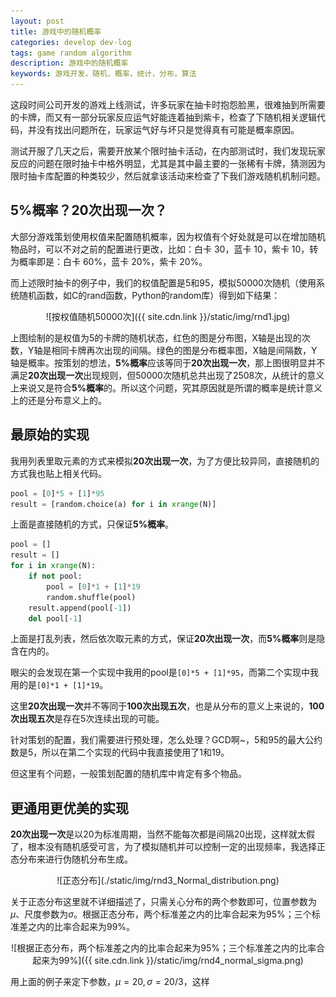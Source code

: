 ```yaml
---
layout: post
title: 游戏中的随机概率
categories: develop dev-log
tags: game random algorithm
description: 游戏中的随机概率
keywords: 游戏开发，随机，概率，统计，分布，算法
---
```


这段时间公司开发的游戏上线测试，许多玩家在抽卡时抱怨脸黑，很难抽到所需要的卡牌，而又有一部分玩家反应运气好能连着抽到紫卡，检查了下随机相关逻辑代码，并没有找出问题所在，玩家运气好与坏只是觉得真有可能是概率原因。

测试开服了几天之后，需要开放某个限时抽卡活动，在内部测试时，我们发现玩家反应的问题在限时抽卡中格外明显，尤其是其中最主要的一张稀有卡牌，猜测因为限时抽卡库配置的种类较少，然后就拿该活动来检查了下我们游戏随机机制问题。

<!--more-->

## 5%概率？20次出现一次？

大部分游戏策划使用权值来配置随机概率，因为权值有个好处就是可以在增加随机物品时，可以不对之前的配置进行更改，比如：白卡 30，蓝卡 10，紫卡 10，转为概率即是：白卡 60%，蓝卡 20%，紫卡 20%。

而上述限时抽卡的例子中，我们的权值配置是5和95，模拟50000次随机（使用系统随机函数，如C的rand函数，Python的random库）得到如下结果：

<p align="center">
![按权值随机50000次]({{ site.cdn.link }}/static/img/rnd1.jpg)
</p>

上图绘制的是权值为5的卡牌的随机状态，红色的图是分布图，X轴是出现的次数，Y轴是相同卡牌再次出现的间隔。绿色的图是分布概率图，X轴是间隔数，Y轴是概率。按策划的想法，**5%概率**应该等同于**20次出现一次**，那上图很明显并不满足**20次出现一次**出现规则，但50000次随机总共出现了2508次，从统计的意义上来说又是符合**5%概率**的。所以这个问题，究其原因就是所谓的概率是统计意义上的还是分布意义上的。

## 最原始的实现

我用列表里取元素的方式来模拟**20次出现一次**，为了方便比较异同，直接随机的方式我也贴上相关代码。

```py
pool = [0]*5 + [1]*95
result = [random.choice(a) for i in xrange(N)]
```
上面是直接随机的方式，只保证**5%概率**。

```py
pool = []
result = []
for i in xrange(N):
	if not pool:
		pool = [0]*1 + [1]*19
		random.shuffle(pool)
	result.append(pool[-1])
	del pool[-1]
```
上面是打乱列表，然后依次取元素的方式，保证**20次出现一次**，而**5%概率**则是隐含在内的。

眼尖的会发现在第一个实现中我用的pool是`[0]*5 + [1]*95`，而第二个实现中我用的是`[0]*1 + [1]*19`。

这里**20次出现一次**并不等同于**100次出现五次**，也是从分布的意义上来说的，**100次出现五次**是存在5次连续出现的可能。

针对策划的配置，我们需要进行预处理，怎么处理？GCD啊~，5和95的最大公约数是5，所以在第二个实现的代码中我直接使用了1和19。

但这里有个问题，一般策划配置的随机库中肯定有多个物品。

## 更通用更优美的实现

**20次出现一次**是以20为标准周期，当然不能每次都是间隔20出现，这样就太假了，根本没有随机感受可言，为了模拟随机并可以控制一定的出现频率，我选择正态分布来进行伪随机分布生成。

<p align="center">
![正态分布](./static/img/rnd3_Normal_distribution.png)
</p>

关于正态分布这里就不详细描述了，只需关心分布的两个参数即可，位置参数为$\mu$、尺度参数为$\sigma$。根据正态分布，两个标准差之内的比率合起来为95%；三个标准差之内的比率合起来为99%。

<p align="center">
![根据正态分布，两个标准差之内的比率合起来为95%；三个标准差之内的比率合起来为99%]({{ site.cdn.link }}/static/img/rnd4_normal_sigma.png)
</p>

用上面的例子来定下参数，$\mu=20, \sigma=20/3$，这样
